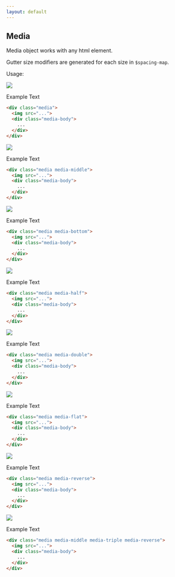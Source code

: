 ```yaml
---
layout: default
---
```


## Media

Media object works with any html element.

Gutter size modifiers are generated for each size in `$spacing-map`.

Usage:

<div class="example">
  <div class="media">
    <img src="http://placehold.it/75x75/39cccc/fff">
    <div class="media-body">
      <p>Example Text</p>
    </div>
  </div>
</div>

```html
<div class="media">
  <img src="...">
  <div class="media-body">
    ...
  </div>
</div>
```

<div class="example">
  <div class="media media-middle">
    <img src="http://placehold.it/75x75/39cccc/fff">
    <div class="media-body">
      <p>Example Text</p>
    </div>
  </div>
</div>

```html
<div class="media media-middle">
  <img src="...">
  <div class="media-body">
    ...
  </div>
</div>
```

<div class="example">
  <div class="media media-bottom">
    <img src="http://placehold.it/75x75/39cccc/fff">
    <div class="media-body">
      <p>Example Text</p>
    </div>
  </div>
</div>

```html
<div class="media media-bottom">
  <img src="...">
  <div class="media-body">
    ...
  </div>
</div>
```

<div class="example">
  <div class="media media-half">
    <img src="http://placehold.it/75x75/39cccc/fff">
    <div class="media-body">
      <p>Example Text</p>
    </div>
  </div>
</div>

```html
<div class="media media-half">
  <img src="...">
  <div class="media-body">
    ...
  </div>
</div>
```

<div class="example">
  <div class="media media-double">
    <img src="http://placehold.it/75x75/39cccc/fff">
    <div class="media-body">
      <p>Example Text</p>
    </div>
  </div>
</div>

```html
<div class="media media-double">
  <img src="...">
  <div class="media-body">
    ...
  </div>
</div>
```


<div class="example">
  <div class="media media-flat">
    <img src="http://placehold.it/75x75/39cccc/fff">
    <div class="media-body">
      <p>Example Text</p>
    </div>
  </div>
</div>

```html
<div class="media media-flat">
  <img src="...">
  <div class="media-body">
    ...
  </div>
</div>
```

<div class="example">
  <div class="media media-reverse">
    <img src="http://placehold.it/75x75/39cccc/fff">
    <div class="media-body">
      <p>Example Text</p>
    </div>
  </div>
</div>

```html
<div class="media media-reverse">
  <img src="...">
  <div class="media-body">
    ...
  </div>
</div>
```

<div class="example">
  <div class="media media-reverse media-middle media-triple">
    <img src="http://placehold.it/75x75/39cccc/fff">
    <div class="media-body">
      <p>Example Text</p>
    </div>
  </div>
</div>

```html
<div class="media media-middle media-triple media-reverse">
  <img src="...">
  <div class="media-body">
    ...
  </div>
</div>
```
